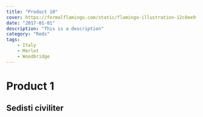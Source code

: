```yaml
---
title: "Product 10"
cover: https://formalflamingo.com/static/flamingo-illustration-12c8ee9fdbb7289d86a43de2a607263e.svg
date: "2017-01-01"
description: "This is a description"
category: "Reds"
tags:
    - Italy
    - Merlot
    - Woodbridge
---
```


# Product 1

## Sedisti civiliter

